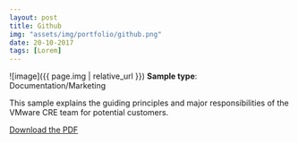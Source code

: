 ```yaml
---
layout: post
title: Github
img: "assets/img/portfolio/github.png"
date: 20-10-2017
tags: [Lorem]
---
```


![image]({{ page.img | relative_url }})
**Sample type**: Documentation/Marketing

This sample explains the guiding principles and major responsibilities of the VMware CRE team for potential customers. 

[Download the PDF](link)

